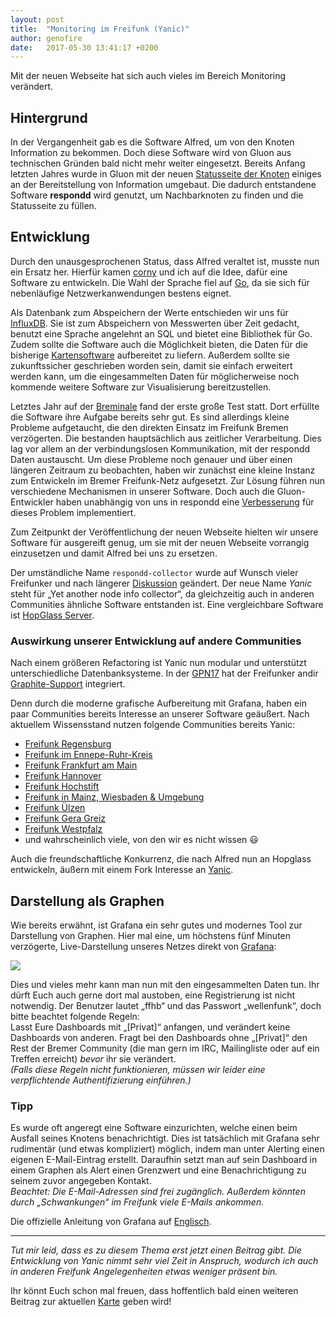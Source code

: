 ```yaml
---
layout: post
title:  "Monitoring im Freifunk (Yanic)"
author: genofire
date:   2017-05-30 13:41:17 +0200
---
```

Mit der neuen Webseite hat sich auch vieles im Bereich Monitoring verändert.


## Hintergrund
In der Vergangenheit gab es die Software Alfred, um von den Knoten Information zu bekommen.
Doch diese Software wird von Gluon aus technischen Gründen bald nicht mehr weiter eingesetzt.
Bereits Anfang letzten Jahres wurde in Gluon mit der neuen [Statusseite der Knoten](http://node.ffhb.de) einiges an der Bereitstellung von Information umgebaut.
Die dadurch entstandene Software **respondd** wird genutzt, um Nachbarknoten zu finden und die Statusseite zu füllen.


## Entwicklung
Durch den unausgesprochenen Status, dass Alfred veraltet ist, musste nun ein Ersatz her.
Hierfür kamen [corny](https://github.com/corny) und ich auf die Idee, dafür eine Software zu entwickeln.
Die Wahl der Sprache fiel auf [Go](https://golang.org/), da sie sich für nebenläufige Netzwerkanwendungen bestens eignet.

Als Datenbank zum Abspeichern der Werte entschieden wir uns für [InfluxDB](https://docs.influxdata.com/influxdb/latest/).
Sie ist zum Abspeichern von Messwerten über Zeit gedacht, benutzt eine Sprache angelehnt an SQL und bietet eine Bibliothek für Go.
Zudem sollte die Software auch die Möglichkeit bieten, die Daten für die bisherige [Kartensoftware](https://github.com/ffnord/meshviewer) aufbereitet zu liefern.
Außerdem sollte sie zukunftssicher geschrieben worden sein, damit sie einfach erweitert werden kann, um die eingesammelten Daten für möglicherweise noch kommende weitere Software zur Visualisierung bereitzustellen.

Letztes Jahr auf der [Breminale](/blog/2016/08/09/breminale-rückblick.html) fand der erste große Test statt.
Dort erfüllte die Software ihre Aufgabe bereits sehr gut.
Es sind allerdings kleine Probleme aufgetaucht, die den direkten Einsatz im Freifunk Bremen verzögerten.
Die bestanden hauptsächlich aus zeitlicher Verarbeitung.
Dies lag vor allem an der verbindungslosen Kommunikation, mit der respondd Daten austauscht.
Um diese Probleme noch genauer und über einen längeren Zeitraum zu beobachten, haben wir zunächst eine kleine Instanz zum Entwickeln im Bremer Freifunk-Netz aufgesetzt.
Zur Lösung führen nun verschiedene Mechanismen in unserer Software.
Doch auch die Gluon-Entwickler haben unabhängig von uns in respondd eine [Verbesserung](https://github.com/freifunk-gluon/packages/pull/140) für dieses Problem implementiert.

Zum Zeitpunkt der Veröffentlichung der neuen Webseite hielten wir unsere Software für ausgereift genug, um sie mit der neuen Webseite vorrangig einzusetzen und damit Alfred bei uns zu ersetzen.


Der umständliche Name `respondd-collector` wurde auf Wunsch vieler Freifunker und nach längerer [Diskussion](https://github.com/FreifunkBremen/yanic/issues/24) geändert.
Der neue Name *Yanic* steht für „Yet another node info collector“, da gleichzeitig auch in anderen Communities ähnliche Software entstanden ist.
Eine vergleichbare Software ist [HopGlass Server](https://github.com/hopglass/hopglass-server).


### Auswirkung unserer Entwicklung auf andere Communities
Nach einem größeren Refactoring ist Yanic nun modular und unterstützt unterschiedliche Datenbanksysteme.
In der [GPN17](https://entropia.de/GPN17) hat der Freifunker andir [Graphite-Support](https://github.com/FreifunkBremen/yanic/pull/65) integriert.

Denn durch die moderne grafische Aufbereitung mit Grafana,
haben ein paar Communities bereits Interesse an unserer Software geäußert.
Nach aktuellem Wissensstand nutzen folgende Communities bereits Yanic:
- [Freifunk Regensburg](https://regensburg.freifunk.net/meshviewer/)
- [Freifunk im Ennepe-Ruhr-Kreis](https://map.ff-en.de/graph/dashboard/db/freifunk-en-clientstatistik)
- [Freifunk Frankfurt am Main](https://ffm.freifunk.net/2017/05/10/wartungsarbeiten-beendet/)
- [Freifunk Hannover](https://stats.ffh.zone/)
- [Freifunk Hochstift](https://map.hochstift.freifunk.net)
- [Freifunk in Mainz, Wiesbaden & Umgebung](https://blog.freifunk-mainz.de/tag/karte/)
- [Freifunk Ülzen](https://www.freifunk-uelzen.de/2017/05/06/kartenserver/)
- [Freifunk Gera Greiz](https://www.freifunk-gera-greiz.de/grafana/dashboard/db/knoten-statistik)
- [Freifunk Westpfalz](https://stats.freifunk-westpfalz.de/)
- und wahrscheinlich viele, von den wir es nicht wissen 😃

Auch die freundschaftliche Konkurrenz, die nach Alfred nun an Hopglass entwickeln,
äußern mit einem Fork Interesse an [Yanic](https://github.com/hopglass/yanic).

## Darstellung als Graphen
Wie bereits erwähnt, ist Grafana ein sehr gutes und modernes Tool zur Darstellung von Graphen.
Hier mal eine, um höchstens fünf Minuten verzögerte, Live-Darstellung unseres Netzes direkt von [Grafana](https://grafana.bremen.freifunk.net/):

<img src="https://grafana.bremen.freifunk.net/render/dashboard-solo/db/globals?panelId=2&orgId=1&from=now-23h&to=now&width=1000&height=500&theme=light"/>

Dies und vieles mehr kann man nun mit den eingesammelten Daten tun. Ihr dürft Euch auch gerne dort mal austoben, eine Registrierung ist nicht notwendig. Der Benutzer lautet „ffhb“ und das Passwort „wellenfunk“, doch bitte beachtet folgende Regeln:  
Lasst Eure Dashboards mit „[Privat]“ anfangen, und verändert keine Dashboards von anderen. Fragt bei den Dashboards ohne „[Privat]“ den Rest der Bremer Community (die man gern im IRC, Mailingliste oder auf ein Treffen erreicht) *bevor* ihr sie verändert.<br/>
*(Falls diese Regeln nicht funktionieren, müssen wir leider eine verpflichtende Authentifizierung einführen.)*

### Tipp
Es wurde oft angeregt eine Software einzurichten, welche einen beim Ausfall seines Knotens benachrichtigt.
Dies ist tatsächlich mit Grafana sehr rudimentär (und etwas kompliziert) möglich,
indem man unter Alerting einen eigenen E-Mail-Eintrag erstellt.
Daraufhin setzt man auf sein Dashboard in einem Graphen als Alert einen Grenzwert und eine Benachrichtigung zu seinem zuvor angegeben Kontakt.<br/>
*Beachtet: Die E-Mail-Adressen sind frei zugänglich. Außerdem könnten durch „Schwankungen“ im Freifunk viele E-Mails ankommen.*

Die offizielle Anleitung von Grafana auf [Englisch](http://docs.grafana.org/alerting/rules/).

---
*Tut mir leid, dass es zu diesem Thema erst jetzt einen Beitrag gibt.
Die Entwicklung von Yanic nimmt sehr viel Zeit in Anspruch, wodurch ich auch in anderen Freifunk Angelegenheiten etwas weniger präsent bin.*

Ihr könnt Euch schon mal freuen, dass hoffentlich bald einen weiteren Beitrag zur aktuellen [Karte](https://map.bremen.freifunk.net) geben wird!
